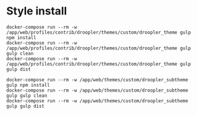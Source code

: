 # Style install

    docker-compose run --rm -w /app/web/profiles/contrib/droopler/themes/custom/droopler_theme gulp npm install
    docker-compose run --rm -w /app/web/profiles/contrib/droopler/themes/custom/droopler_theme gulp gulp clean
    docker-compose run --rm -w /app/web/profiles/contrib/droopler/themes/custom/droopler_theme gulp gulp dist

    docker-compose run --rm -w /app/web/themes/custom/droopler_subtheme gulp npm install
    docker-compose run --rm -w /app/web/themes/custom/droopler_subtheme gulp gulp clean
    docker-compose run --rm -w /app/web/themes/custom/droopler_subtheme gulp gulp dist